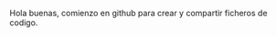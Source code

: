 Hola buenas, comienzo en github para crear y compartir ficheros de codigo.

<!---
ClonSnake/ClonSnake is a ✨ special ✨ repository because its `README.md` (this file) appears on your GitHub profile.
You can click the Preview link to take a look at your changes.
--->
